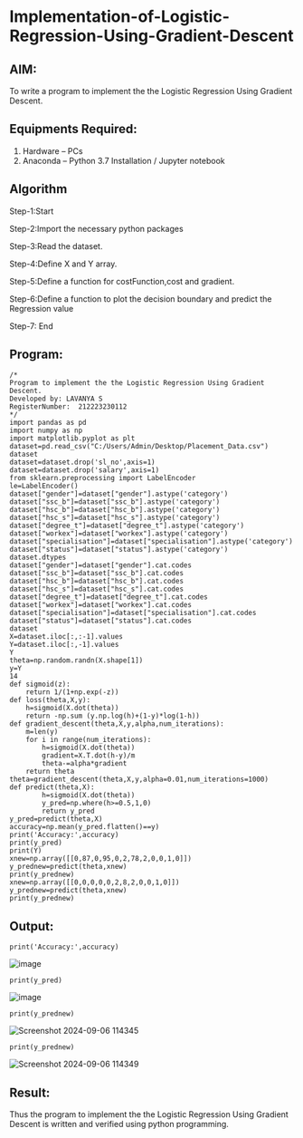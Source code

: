 # Implementation-of-Logistic-Regression-Using-Gradient-Descent

## AIM:
To write a program to implement the the Logistic Regression Using Gradient Descent.

## Equipments Required:
1. Hardware – PCs
2. Anaconda – Python 3.7 Installation / Jupyter notebook

## Algorithm
Step-1:Start

Step-2:Import the necessary python packages

Step-3:Read the dataset.

Step-4:Define X and Y array.

Step-5:Define a function for costFunction,cost and gradient.

Step-6:Define a function to plot the decision boundary and predict the Regression value 

Step-7: End

## Program:
```
/*
Program to implement the the Logistic Regression Using Gradient Descent.
Developed by: LAVANYA S
RegisterNumber:  212223230112
*/
import pandas as pd
import numpy as np
import matplotlib.pyplot as plt
dataset=pd.read_csv("C:/Users/Admin/Desktop/Placement_Data.csv")
dataset
dataset=dataset.drop('sl_no',axis=1)
dataset=dataset.drop('salary',axis=1)
from sklearn.preprocessing import LabelEncoder
le=LabelEncoder()
dataset["gender"]=dataset["gender"].astype('category')
dataset["ssc_b"]=dataset["ssc_b"].astype('category')
dataset["hsc_b"]=dataset["hsc_b"].astype('category')
dataset["hsc_s"]=dataset["hsc_s"].astype('category')
dataset["degree_t"]=dataset["degree_t"].astype('category')
dataset["workex"]=dataset["workex"].astype('category')
dataset["specialisation"]=dataset["specialisation"].astype('category')
dataset["status"]=dataset["status"].astype('category')
dataset.dtypes
dataset["gender"]=dataset["gender"].cat.codes
dataset["ssc_b"]=dataset["ssc_b"].cat.codes
dataset["hsc_b"]=dataset["hsc_b"].cat.codes
dataset["hsc_s"]=dataset["hsc_s"].cat.codes
dataset["degree_t"]=dataset["degree_t"].cat.codes
dataset["workex"]=dataset["workex"].cat.codes
dataset["specialisation"]=dataset["specialisation"].cat.codes
dataset["status"]=dataset["status"].cat.codes
dataset
X=dataset.iloc[:,:-1].values
Y=dataset.iloc[:,-1].values
Y
theta=np.random.randn(X.shape[1])
y=Y
14
def sigmoid(z):
    return 1/(1+np.exp(-z))
def loss(theta,X,y):
    h=sigmoid(X.dot(theta))
    return -np.sum (y.np.log(h)+(1-y)*log(1-h))
def gradient_descent(theta,X,y,alpha,num_iterations):
    m=len(y)
    for i in range(num_iterations):
        h=sigmoid(X.dot(theta))
        gradient=X.T.dot(h-y)/m
        theta-=alpha*gradient
    return theta
theta=gradient_descent(theta,X,y,alpha=0.01,num_iterations=1000)
def predict(theta,X):
        h=sigmoid(X.dot(theta))
        y_pred=np.where(h>=0.5,1,0)
        return y_pred
y_pred=predict(theta,X)
accuracy=np.mean(y_pred.flatten()==y)
print('Accuracy:',accuracy)
print(y_pred)
print(Y)
xnew=np.array([[0,87,0,95,0,2,78,2,0,0,1,0]])
y_prednew=predict(theta,xnew)
print(y_prednew)
xnew=np.array([[0,0,0,0,0,2,8,2,0,0,1,0]])
y_prednew=predict(theta,xnew)
print(y_prednew)
```

## Output:
```
print('Accuracy:',accuracy)
```
![image](https://github.com/user-attachments/assets/645be245-5ea1-4d62-b623-669d594f46fe)
```
print(y_pred)
```
![image](https://github.com/user-attachments/assets/f567e4d9-e839-440f-81a4-2628cda134c7)
```
print(y_prednew)
```
![Screenshot 2024-09-06 114345](https://github.com/user-attachments/assets/7c557095-2e55-47f6-9dec-08eec65b6245)

```
print(y_prednew)
```
![Screenshot 2024-09-06 114349](https://github.com/user-attachments/assets/070ccd1c-2b00-47e6-9210-492ac012a6f4)




## Result:
Thus the program to implement the the Logistic Regression Using Gradient Descent is written and verified using python programming.

